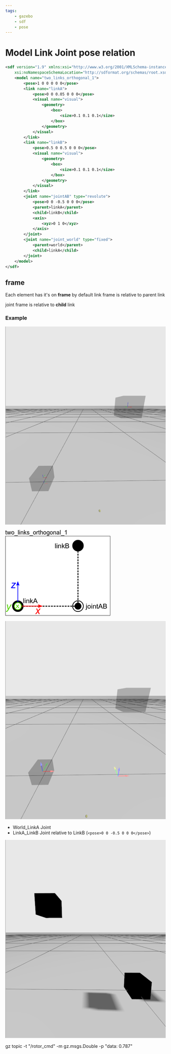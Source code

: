 ```yaml
---
tags:
    - gazebo
    - sdf
    - pose
---
```


# Model Link Joint pose relation

```xml
<sdf version="1.9" xmlns:xsi="http://www.w3.org/2001/XMLSchema-instance"
    xsi:noNamespaceSchemaLocation="http://sdformat.org/schemas/root.xsd">
    <model name="two_links_orthogonal_1">
        <pose>1 0 0 0 0 0</pose>
        <link name="linkA">
            <pose>0 0 0.05 0 0 0</pose>
            <visual name="visual">
                <geometry>
                    <box>
                        <size>0.1 0.1 0.1</size>
                    </box>
                </geometry>
            </visual>
        </link>
        <link name="linkB">
            <pose>0.5 0 0.5 0 0 0</pose>
            <visual name="visual">
                <geometry>
                    <box>
                        <size>0.1 0.1 0.1</size>
                    </box>
                </geometry>
            </visual>
        </link>
        <joint name="jointAB" type="revolute">
            <pose>0 0 -0.5 0 0 0</pose>
            <parent>linkA</parent>
            <child>linkB</child>
            <axis>
                <xyz>0 1 0</xyz>
            </axis>
        </joint>
        <joint name="joint_world" type="fixed">
            <parent>world</parent>
            <child>linkA</child>
        </joint>
    </model>
</sdf>
```

## frame
Each element has it's on **frame**
by default link frame is relative to parent link

joint frame is relative to **child** link

### Example

![](links_frame.png)


![](links_frames_and_joints.png)

![](joints_AB.png)

- World_LinkA Joint
- LinkA_LinkB Joint relative to LinkB (`<pose>0 0 -0.5 0 0 0</pose>`)


![](2023-09-23-10-19-25.png)


 gz topic -t "/rotor_cmd" -m gz.msgs.Double -p "data: 0.787"
